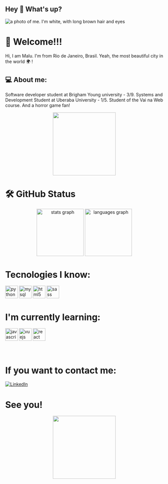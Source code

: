 ## Hey 👋 What's up?

<!--
**Mluisalimaf/Mluisalimaf** is a ✨ _special_ ✨ repository because its `README.md` (this file) appears on your GitHub profile.

Here are some ideas to get you started:

- 🔭 I’m currently working on ...
- 🌱 I’m currently learning ...
- 👯 I’m looking to collaborate on ...
- 🤔 I’m looking for help with ...
- 💬 Ask me about ...
- 📫 How to reach me: ...
- 😄 Pronouns: ...
- ⚡ Fun fact: ...
-->

![a photo of me. I'm white, with long brown hair and eyes](../fotop.jpg)

# 🌷 Welcome!!!

Hi, I am Malu. I'm from Rio de Janeiro, Brasil. Yeah, the most beautiful city in the world 🌍 ! 

###

<h2 align="left">💻 About me:</h2>

Software developer student at Brigham Young university - 3/9.
Systems and Development Student at Uberaba University - 1/5.
Student of the Vai na Web course.
And a horror game fan! 

<div align="center">
  <img height="200" src="https://media.tenor.com/oYP4A77b_rIAAAAM/granny-dance.gif"  />
</div>

###

# 🛠️ GitHub Status

<div align="center">
  <img src="https://github-readme-stats.vercel.app/api?username=Mluisalimaf&hide_title=false&hide_rank=false&show_icons=true&include_all_commits=true&count_private=true&disable_animations=false&theme=dracula&locale=en&hide_border=false" height="150" alt="stats graph"  />
  <img src="https://github-readme-stats.vercel.app/api/top-langs?username=Mluisalimaf&locale=en&hide_title=false&layout=compact&card_width=320&langs_count=5&theme=dracula&hide_border=false" height="150" alt="languages graph"  />
</div>

###


# Tecnologies I know:

<div align="left">
  <img src="https://cdn.jsdelivr.net/gh/devicons/devicon/icons/python/python-original.svg" height="40" alt="python logo"  />
 
 <img src="https://cdn.jsdelivr.net/gh/devicons/devicon/icons/mysql/mysql-original.svg" height="40" alt="mysql logo"  />

  <img src="https://cdn.jsdelivr.net/gh/devicons/devicon/icons/html5/html5-original.svg" height="40" alt="html5 logo"  />
 
  <img src="https://cdn.jsdelivr.net/gh/devicons/devicon/icons/sass/sass-original.svg" height="40" alt="sass logo"  />



# I'm currently learning:

  <img src="https://cdn.jsdelivr.net/gh/devicons/devicon/icons/javascript/javascript-original.svg" height="40" alt="javascript logo"  />

  <img src="https://cdn.jsdelivr.net/gh/devicons/devicon/icons/vuejs/vuejs-original.svg" height="40" alt="vuejs logo"  />
  
  <img src="https://cdn.jsdelivr.net/gh/devicons/devicon/icons/react/react-original.svg" height="40" alt="react logo"  />
</div>
<br>
<br>


# If you want to contact me:

[![LinkedIn](https://img.shields.io/static/v1?message=LinkedIn&logo=linkedin&label=&color=0077B5&logoColor=white&labelColor=&style=for-the-badge" )](https://www.linkedin.com/in/seu-usuario/)


###

# See you!

<div align="center">
  <img height="200" src="https://media.tenor.com/pttxLYVbZH8AAAAM/hello-pinguin.gif"  />
</div>




